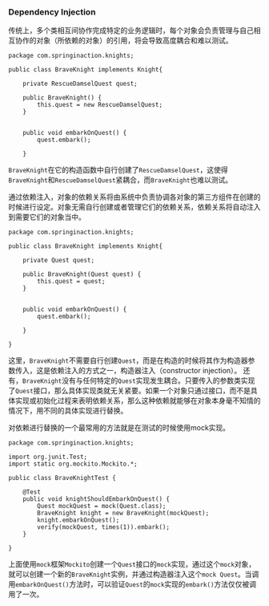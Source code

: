 ### Dependency Injection

传统上，多个类相互间协作完成特定的业务逻辑时，每个对象会负责管理与自己相互协作的对象（所依赖的对象）的引用，将会导致高度耦合和难以测试。

```
package com.springinaction.knights;

public class BraveKnight implements Knight{

	private RescueDamselQuest quest;
	
	public BraveKnight() {
		this.quest = new RescueDamselQuest;
	}
	

	public void embarkOnQuest() {
		quest.embark();
		
	}
```
`BraveKnight`在它的构造函数中自行创建了`RescueDamselQuest`，这使得`BraveKnight`和`RescueDamselQuest`紧耦合，而`BraveKnight`也难以测试。

通过依赖注入，对象的依赖关系将由系统中负责协调各对象的第三方组件在创建的时候进行设定。对象无需自行创建或者管理它们的依赖关系，依赖关系将自动注入到需要它们的对象当中。

```
package com.springinaction.knights;

public class BraveKnight implements Knight{

	private Quest quest;
	
	public BraveKnight(Quest quest) {
		this.quest = quest;
	}
	

	public void embarkOnQuest() {
		quest.embark();
		
	}
     
}
```
这里，`BraveKnight`不需要自行创建`Quest`，而是在构造的时候将其作为构造器参数传入，这是依赖注入的方式之一，构造器注入（constructor injection）。
还有，`BraveKnight`没有与任何特定的`Quest`实现发生耦合。只要传入的参数类实现了`Quest`接口，那么具体实现类就无关紧要。如果一个对象只通过接口，而不是具体实现或初始化过程来表明依赖关系，那么这种依赖就能够在对象本身毫不知情的情况下，用不同的具体实现进行替换。

对依赖进行替换的一个最常用的方法就是在测试的时候使用mock实现。
```
package com.springinaction.knights;

import org.junit.Test;
import static org.mockito.Mockito.*;

public class BraveKnightTest {
	
	@Test
	public void knightShouldEmbarkOnQuest() {
		Quest mockQuest = mock(Quest.class);
		BraveKnight knight = new BraveKnight(mockQuest);
		knight.embarkOnQuest();
		verify(mockQuest, times(1)).embark();
	}

}
```
上面使用`mock`框架`Mockito`创建一个`Quest`接口的`mock`实现，通过这个`mock`对象，就可以创建一个新的`BraveKnight`实例，并通过构造器注入这个`mock Quest`。当调用`embarkOnQuest()`方法时，可以验证`Quest`的`mock`实现的`embark()`方法仅仅被调用了一次。

